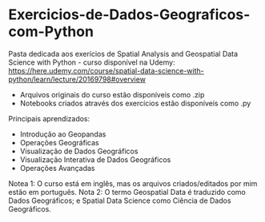 # Exercicios-de-Dados-Geograficos-com-Python

Pasta dedicada aos exerícios de Spatial Analysis and Geospatial Data Science with Python - curso disponível na Udemy: 
https://here.udemy.com/course/spatial-data-science-with-python/learn/lecture/20169798#overview

* Arquivos originais do curso estão disponíveis como .zip  
* Notebooks criados através dos exercícios estão disponíveis como .py

Principais aprendizados:
* Introdução ao Geopandas
* Operações Geográficas
* Visualização de Dados Geográficos
* Visualização Interativa de Dados Geográficos
* Operações Avançadas

Notea 1: O curso está em inglês, mas os arquivos criados/editados por mim estão em português.
Nota 2: O termo Geospatial Data é traduzido como Dados Geográficos; e Spatial Data Science como Ciência de Dados Geográficos.

